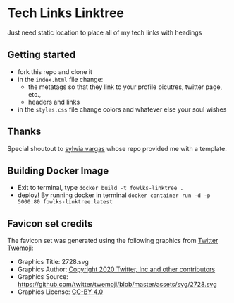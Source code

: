 # Tech Links Linktree

Just need static location to place all of my tech links with headings

## Getting started 
- fork this repo and clone it
- in the `index.html` file change: 
    - the metatags so that they link to your profile picutres, twitter page, etc.,
    - headers and links
- in the `styles.css` file change colors and whatever else your soul wishes

## Thanks
Special shoutout to [sylwia vargas](https://github.com/sylwiavargas/tech-writing-linktree) whose repo provided me with a template.

## Building Docker Image

- Exit to terminal, type `docker build -t fowlks-linktree .`
- deploy! By running docker in terminal `docker container run -d -p 5000:80 fowlks-linktree:latest`

## Favicon set credits
The favicon set was generated using the following graphics from [Twitter Twemoji](https://favicon.io/emoji-favicons/):
- Graphics Title: 2728.svg
- Graphics Author: [Copyright 2020 Twitter, Inc and other contributors](https://github.com/twitter/twemoji)
- Graphics Source: <https://github.com/twitter/twemoji/blob/master/assets/svg/2728.svg>
- Graphics License: [CC-BY 4.0](https://creativecommons.org/licenses/by/4.0/)
